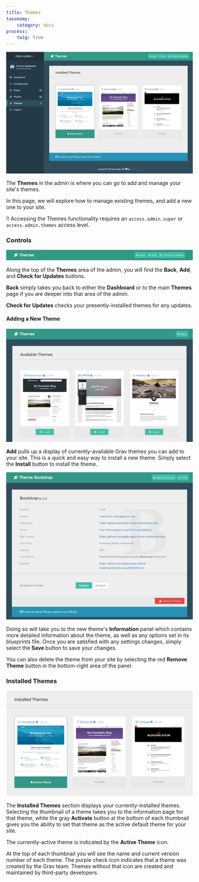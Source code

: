 ```yaml
---
title: Themes
taxonomy:
    category: docs
process:
    twig: true
---
```


![Admin Themes](themes.png?classes=shadow)

The **Themes** in the admin is where you can go to add and manage your site's themes.

In this page, we will explore how to manage existing themes, and add a new one to your site.

!! Accessing the Themes functionality requires an `access.admin.super` or `access.admin.themes` access level.

### Controls

![Admin Themes](themes_1.png?classes=shadow)

Along the top of the **Themes** area of the admin, you will find the <i class="fa fa-reply"></i> **Back**, <i class="fa fa-plus"></i> **Add**, and <i class="fa fa-refresh"></i> **Check for Updates** buttons.

<i class="fa fa-reply"></i> **Back** simply takes you back to either the **Dashboard** or to the main **Themes** page if you are deeper into that area of the admin.

<i class="fa fa-refresh"></i> **Check for Updates** checks your presently-installed themes for any updates.

#### Adding a New Theme

![Admin Themes](themes_2.png?classes=shadow)

<i class="fa fa-plus"></i> **Add** pulls up a display of currently-available Grav themes you can add to your site. This is a quick and easy way to install a new theme. Simply select the <i class="fa fa-plus"></i> **Install** button to install the theme.

![Admin Themes](themes_3.png?classes=shadow)

Doing so will take you to the new theme's **Information** panel which contains more detailed information about the theme, as well as any options set in its *blueprints* file. Once you are satisfied with any settings changes, simply select the <i class="fa fa-check"></i> **Save** button to save your changes.

You can also delete the theme from your site by selecting the red <i class="fa fa-fw fa-warning"></i> **Remove Theme** button in the bottom-right area of the panel.

### Installed Themes

![Admin Themes](themes_4.png?classes=shadow)

The **Installed Themes** section displays your currently-installed themes. Selecting the thumbnail of a theme takes you to the information page for that theme, while the gray **Activate** button at the bottom of each thumbnail gives you the ability to set that theme as the active default theme for your site.

The currently-active theme is indicated by the <i class="fa fa-star"></i> **Active Theme** icon.

At the top of each thumbnail you will see the name and current version number of each theme. The purple <i class="fa fa-check-circle"></i> check icon indicates that a theme was created by the Grav team. Themes without that icon are created and maintained by third-party developers.
